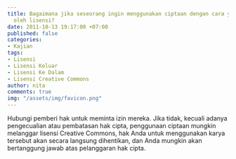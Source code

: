 ```yaml
---
title: Bagaimana jika seseorang ingin menggunakan ciptaan dengan cara yang tidak diizinkan
  oleh lisensi?
date: 2011-10-13 19:17:00 +07:00
published: false
categories:
- Kajian
tags:
- Lisensi
- Lisensi Keluar
- Lisensi Ke Dalam
- Lisensi Creative Commons
author: nita
comments: true
img: "/assets/img/favicon.png"
---
```


Hubungi pemberi hak untuk meminta izin mereka. Jika tidak, kecuali adanya pengecualian atau pembatasan hak cipta, penggunaan ciptaan mungkin melanggar lisensi Creative Commons, hak Anda untuk menggunakan karya tersebut akan secara langsung dihentikan, dan Anda mungkin akan bertanggung jawab atas pelanggaran hak cipta.
